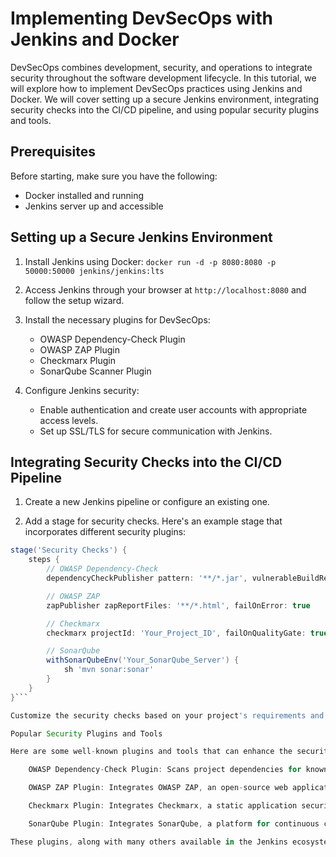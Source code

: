 # Implementing DevSecOps with Jenkins and Docker

DevSecOps combines development, security, and operations to integrate security throughout the software development lifecycle. In this tutorial, we will explore how to implement DevSecOps practices using Jenkins and Docker. We will cover setting up a secure Jenkins environment, integrating security checks into the CI/CD pipeline, and using popular security plugins and tools.

## Prerequisites

Before starting, make sure you have the following:

- Docker installed and running
- Jenkins server up and accessible

## Setting up a Secure Jenkins Environment

1. Install Jenkins using Docker:
`docker run -d -p 8080:8080 -p 50000:50000 jenkins/jenkins:lts`

2. Access Jenkins through your browser at `http://localhost:8080` and follow the setup wizard.

3. Install the necessary plugins for DevSecOps:

   - OWASP Dependency-Check Plugin
   - OWASP ZAP Plugin
   - Checkmarx Plugin
   - SonarQube Scanner Plugin

4. Configure Jenkins security:
   - Enable authentication and create user accounts with appropriate access levels.
   - Set up SSL/TLS for secure communication with Jenkins.

## Integrating Security Checks into the CI/CD Pipeline

1. Create a new Jenkins pipeline or configure an existing one.

2. Add a stage for security checks. Here's an example stage that incorporates different security plugins:

```groovy
stage('Security Checks') {
    steps {
        // OWASP Dependency-Check
        dependencyCheckPublisher pattern: '**/*.jar', vulnerableBuildResult: 'UNSTABLE'

        // OWASP ZAP
        zapPublisher zapReportFiles: '**/*.html', failOnError: true

        // Checkmarx
        checkmarx projectId: 'Your_Project_ID', failOnQualityGate: true

        // SonarQube
        withSonarQubeEnv('Your_SonarQube_Server') {
            sh 'mvn sonar:sonar'
        }
    }
}```

Customize the security checks based on your project's requirements and the plugins you have installed.

Popular Security Plugins and Tools

Here are some well-known plugins and tools that can enhance the security of your DevSecOps pipeline:

    OWASP Dependency-Check Plugin: Scans project dependencies for known vulnerabilities and generates reports.

    OWASP ZAP Plugin: Integrates OWASP ZAP, an open-source web application security scanner, into your pipeline for automated security testing.

    Checkmarx Plugin: Integrates Checkmarx, a static application security testing (SAST) tool, to scan your code for potential vulnerabilities.

    SonarQube Plugin: Integrates SonarQube, a platform for continuous code quality inspection, to analyze and measure the quality and security of your code.

These plugins, along with many others available in the Jenkins ecosystem, provide a wide range of security checks and integrations to ensure the security of your software throughout the development process.
